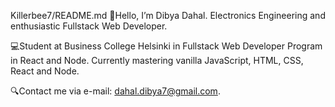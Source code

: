 Killerbee7/README.md
👋Hello, I’m Dibya Dahal. Electronics Engineering and enthusiastic Fullstack Web Developer.

💻Student at Business College Helsinki in Fullstack Web Developer Program in React and Node. Currently mastering vanilla JavaScript, HTML, CSS, React and Node.

🔍Contact me via e-mail: dahal.dibya7@gmail.com.